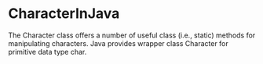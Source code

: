 # CharacterInJava
The Character class offers a number of useful class (i.e., static) methods for manipulating characters. Java provides wrapper class Character for primitive data type char.
